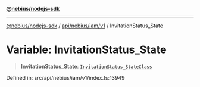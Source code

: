 [**@nebius/nodejs-sdk**](../../../../../README.md)

---

[@nebius/nodejs-sdk](../../../../../README.md) / [api/nebius/iam/v1](../README.md) / InvitationStatus_State

# Variable: InvitationStatus_State

> **InvitationStatus_State**: [`InvitationStatus_StateClass`](../type-aliases/InvitationStatus_StateClass.md)

Defined in: src/api/nebius/iam/v1/index.ts:13949
